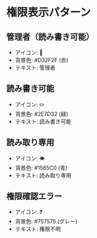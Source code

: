 # 権限表示パターン

## 管理者（読み書き可能）
- アイコン: 👑
- 背景色: #D32F2F (赤)
- テキスト: 管理者

## 読み書き可能
- アイコン: ✏️
- 背景色: #2E7D32 (緑)
- テキスト: 読み書き可能

## 読み取り専用
- アイコン: 👁️
- 背景色: #1565C0 (青)
- テキスト: 読み取り専用

## 権限確認エラー
- アイコン: ❓
- 背景色: #757575 (グレー)
- テキスト: 権限不明